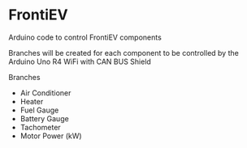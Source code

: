 # FrontiEV
Arduino code to control FrontiEV components

Branches will be created for each component to be controlled by the Arduino Uno R4 WiFi with CAN BUS Shield

Branches
- Air Conditioner
- Heater
- Fuel Gauge
- Battery Gauge
- Tachometer
- Motor Power (kW)
